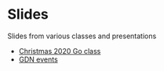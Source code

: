 # Slides
Slides from various classes and presentations

- [Christmas 2020 Go class](xmas-2020/README.md)
- [GDN events](gobridge/README.md)
